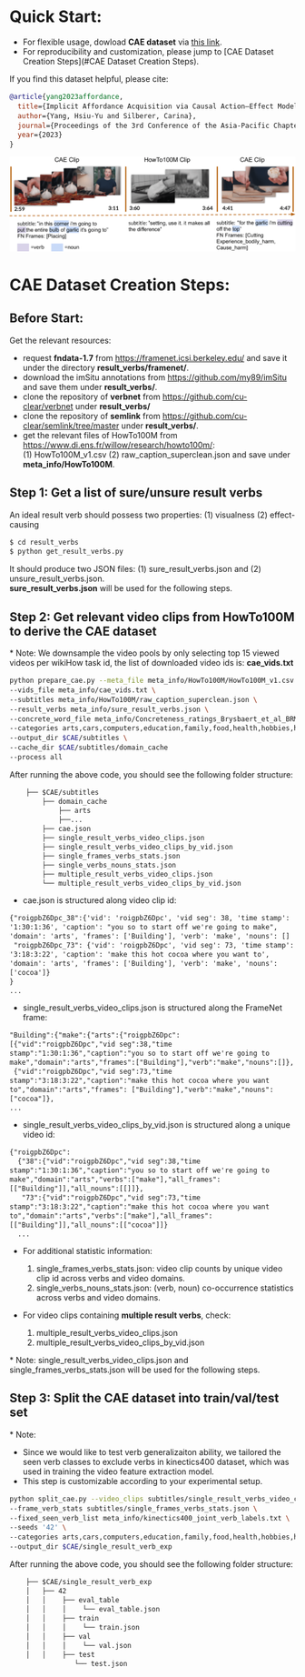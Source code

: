 # Quick Start:
- For flexible usage, dowload **CAE dataset** via [this link](https://drive.google.com/file/d/1pK9JSBBOYg0Jb4ZtiXb32_mg8lVfLVGm/view?usp=sharing).
- For reproducibility and customization, please jump to [CAE Dataset Creation Steps](#CAE Dataset Creation Steps).


If you find this dataset helpful, please cite:
```BibTeX
@article{yang2023affordance,
  title={Implicit Affordance Acquisition via Causal Action–Effect Modeling in the Video Domain},
  author={Yang, Hsiu-Yu and Silberer, Carina},
  journal={Proceedings of the 3rd Conference of the Asia-Pacific Chapter of the Association for Computational Linguistics and the 13th International Joint Conference on Natural Language Processing},
  year={2023}
}
```

<p align="left">
    <img src="figures/data_teaser.png"/>
</p>

# CAE Dataset Creation Steps:
## Before Start:
Get the relevant resources:
- request **fndata-1.7** from https://framenet.icsi.berkeley.edu/ and save it under the directory **result_verbs/framenet/**.
- download the imSitu annotations from https://github.com/my89/imSitu and save them under  **result_verbs/**.
- clone the repository of **verbnet** from https://github.com/cu-clear/verbnet under **result_verbs/**
- clone the repository of **semlink** from https://github.com/cu-clear/semlink/tree/master under **result_verbs/**.
- get the relevant files of HowTo100M from https://www.di.ens.fr/willow/research/howto100m/: \
  (1) HowTo100M_v1.csv (2) raw_caption_superclean.json and save under **meta_info/HowTo100M**.

## Step 1: Get a list of sure/unsure result verbs
An ideal result verb should possess two properties: (1) visualness (2) effect-causing
```bash
$ cd result_verbs
$ python get_result_verbs.py
```
It should produce two JSON files: (1) sure_result_verbs.json and (2) unsure_result_verbs.json. \
**sure_result_verbs.json** will be used for the following steps.

## Step 2: Get relevant video clips from HowTo100M to derive the CAE dataset
&ast; Note: We downsample the video pools by only selecting top 15 viewed videos per wikiHow task id, the list of downloaded video ids is: **cae_vids.txt**
  
```bash
python prepare_cae.py --meta_file meta_info/HowTo100M/HowTo100M_v1.csv \
--vids_file meta_info/cae_vids.txt \
--subtitles meta_info/HowTo100M/raw_caption_superclean.json \
--result_verbs meta_info/sure_result_verbs.json \
--concrete_word_file meta_info/Concreteness_ratings_Brysbaert_et_al_BRM.txt \
--categories arts,cars,computers,education,family,food,health,hobbies,holidays,home,personal,pets,sports \
--output_dir $CAE/subtitles \
--cache_dir $CAE/subtitles/domain_cache 
--process all
```

After running the above code, you should see the following folder structure:
```
    ├── $CAE/subtitles
        ├── domain_cache
            ├── arts
            ├──...
        ├── cae.json
        ├── single_result_verbs_video_clips.json
        ├── single_result_verbs_video_clips_by_vid.json
        ├── single_frames_verbs_stats.json
        ├── single_verbs_nouns_stats.json
        ├── multiple_result_verbs_video_clips.json
        └── multiple_result_verbs_video_clips_by_vid.json
```
- cae.json is structured along video clip id:
```
{"roigpbZ6Dpc_38":{'vid': 'roigpbZ6Dpc', 'vid seg': 38, 'time stamp': '1:30:1:36', 'caption': "you so to start off we're going to make", 'domain': 'arts', 'frames': ['Building'], 'verb': 'make', 'nouns': []
 "roigpbZ6Dpc_73": {'vid': 'roigpbZ6Dpc', 'vid seg': 73, 'time stamp': '3:18:3:22', 'caption': 'make this hot cocoa where you want to', 'domain': 'arts', 'frames': ['Building'], 'verb': 'make', 'nouns': ['cocoa']}
}
...
```

- single_result_verbs_video_clips.json is structured along the FrameNet frame:
```
"Building":{"make":{"arts":{"roigpbZ6Dpc":
[{"vid":"roigpbZ6Dpc","vid seg":38,"time stamp":"1:30:1:36","caption":"you so to start off we're going to make","domain":"arts","frames":["Building"],"verb":"make","nouns":[]},
 {"vid":"roigpbZ6Dpc","vid seg":73,"time stamp":"3:18:3:22","caption":"make this hot cocoa where you want to","domain":"arts","frames": ["Building"],"verb":"make","nouns":["cocoa"]},
...
```

- single_result_verbs_video_clips_by_vid.json is structured along a unique video id:
```
{"roigpbZ6Dpc":
  {"38":{"vid":"roigpbZ6Dpc","vid seg":38,"time stamp":"1:30:1:36","caption":"you so to start off we're going to make","domain":"arts","verbs":["make"],"all_frames":  [["Building"]],"all_nouns":[[]]},
   "73":{"vid":"roigpbZ6Dpc","vid seg":73,"time stamp":"3:18:3:22","caption":"make this hot cocoa where you want to","domain":"arts","verbs":["make"],"all_frames":[["Building"]],"all_nouns":[["cocoa"]]}
  ...
```

- For additional statistic information:
  1. single_frames_verbs_stats.json: video clip counts by unique video clip id across verbs and video domains.
  2. single_verbs_nouns_stats.json: (verb, noun) co-occurrence statistics across verbs and video domains.
     
- For video clips containing **multiple result verbs**, check:
  1. multiple_result_verbs_video_clips.json
  2. multiple_result_verbs_video_clips_by_vid.json

&ast; Note: single_result_verbs_video_clips.json and single_frames_verbs_stats.json will be used for the following steps. 

## Step 3: Split the CAE dataset into train/val/test set 
&ast; Note: 
  * Since we would like to test verb generalizaiton ability, we tailored the seen verb classes to exclude verbs in kinectics400 dataset, which was used in training the video feature extraction model.
  * This step is customizable according to your experimental setup.
  
```bash
python split_cae.py --video_clips subtitles/single_result_verbs_video_clips.json \
--frame_verb_stats subtitles/single_frames_verbs_stats.json \
--fixed_seen_verb_list meta_info/kinectics400_joint_verb_labels.txt \
--seeds '42' \
--categories arts,cars,computers,education,family,food,health,hobbies,holidays,home,personal,pets,sports \
--output_dir $CAE/single_result_verb_exp
```

After running the above code, you should see the following folder structure:
```
    ├── $CAE/single_result_verb_exp
    │   ├── 42
    │   │    ├── eval_table
    │   │    │    └── eval_table.json
    │   │    ├── train
    │   │    │    └── train.json
    │   │    ├── val
    │   │    │    └── val.json
    │   │    ├── test
                └── test.json
```
